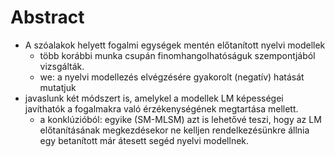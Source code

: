 # Abstract

* A szóalakok helyett fogalmi egységek mentén előtanított nyelvi modellek
  * több korábbi munka csupán finomhangolhatóságuk szempontjából vizsgálták.
  * we: a nyelvi modellezés elvégzésére gyakorolt (negatív) hatását mutatjuk
* javaslunk két módszert is, amelykel a modellek LM képességei javíthatók
  a fogalmakra való érzékenységének megtartása mellett.
  * a konklúzióból: egyike (SM-MLSM) azt is lehetővé teszi, hogy az LM
    előtanításának megkezdésekor ne kelljen rendelkezésünkre állnia egy
    betanított már átesett segéd nyelvi modellnek.

